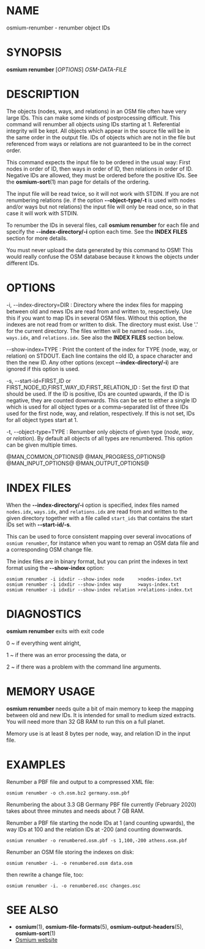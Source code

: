 
# NAME

osmium-renumber - renumber object IDs


# SYNOPSIS

**osmium renumber** \[*OPTIONS*\] *OSM-DATA-FILE*


# DESCRIPTION

The objects (nodes, ways, and relations) in an OSM file often have very large
IDs. This can make some kinds of postprocessing difficult. This command will
renumber all objects using IDs starting at 1. Referential integrity will be
kept. All objects which appear in the source file will be in the same order
in the output file. IDs of objects which are not in the file but referenced
from ways or relations are not guaranteed to be in the correct order.

This command expects the input file to be ordered in the usual way: First
nodes in order of ID, then ways in order of ID, then relations in order of ID.
Negative IDs are allowed, they must be ordered before the positive IDs. See
the **osmium-sort**(1) man page for details of the ordering.

The input file will be read twice, so it will not work with STDIN. If you
are not renumbering relations (ie. if the option **\--object-type/-t** is used
with nodes and/or ways but not relations) the input file will only be read
once, so in that case it will work with STDIN.

To renumber the IDs in several files, call **osmium renumber** for each file
and specify the **\--index-directory/-i** option each time. See the
**INDEX FILES** section for more details.

You must never upload the data generated by this command to OSM! This would
really confuse the OSM database because it knows the objects under different
IDs.


# OPTIONS

-i, \--index-directory=DIR
:   Directory where the index files for mapping between old and news IDs are
    read from and written to, respectively. Use this if you want to map IDs
    in several OSM files. Without this option, the indexes are not read from
    or written to disk. The directory must exist. Use '.' for the current
    directory. The files written will be named `nodes.idx`, `ways.idx`, and
    `relations.idx`. See also the **INDEX FILES** section below.

\--show-index=TYPE
:   Print the content of the index for TYPE (node, way, or relation) on
    STDOUT. Each line contains the old ID, a space character and then the
    new ID. Any other options (except **\--index-directory/-i**) are ignored
    if this option is used.

-s, \--start-id=FIRST_ID or FIRST_NODE_ID,FIRST_WAY_ID,FIRST_RELATION_ID
:   Set the first ID that should be used. If the ID is positive, IDs are
    counted upwards, if the ID is negative, they are counted downwards.
    This can be set to either a single ID which is used for all object types
    or a comma-separated list of three IDs used for the first node, way, and
    relation, respectively. If this is not set, IDs for all object types
    start at 1.

-t, \--object-type=TYPE
:   Renumber only objects of given type (*node*, *way*, or *relation*). By
    default all objects of all types are renumbered. This option can be given
    multiple times.

@MAN_COMMON_OPTIONS@
@MAN_PROGRESS_OPTIONS@
@MAN_INPUT_OPTIONS@
@MAN_OUTPUT_OPTIONS@


# INDEX FILES

When the **\--index-directory/-i** option is specified, index files named
`nodes.idx`, `ways.idx`, and `relations.idx` are read from and written to the
given directory together with a file called `start_ids` that contains the start
IDs set with **\--start-id/-s**.

This can be used to force consistent mapping over several invocations of
`osmium renumber`, for instance when you want to remap an OSM data file and a
corresponding OSM change file.

The index files are in binary format, but you can print the indexes in text
format using the **\--show-index** option:

    osmium renumber -i idxdir --show-index node     >nodes-index.txt
    osmium renumber -i idxdir --show-index way      >ways-index.txt
    osmium renumber -i idxdir --show-index relation >relations-index.txt


# DIAGNOSTICS

**osmium renumber** exits with exit code

0
  ~ if everything went alright,

1
  ~ if there was an error processing the data, or

2
  ~ if there was a problem with the command line arguments.


# MEMORY USAGE

**osmium renumber** needs quite a bit of main memory to keep the mapping
between old and new IDs. It is intended for small to medium sized extracts.
You will need more than 32 GB RAM to run this on a full planet.

Memory use is at least 8 bytes per node, way, and relation ID in the input
file.


# EXAMPLES

Renumber a PBF file and output to a compressed XML file:

    osmium renumber -o ch.osm.bz2 germany.osm.pbf

Renumbering the about 3.3 GB Germany PBF file currently (February 2020) takes
about three minutes and needs about 7 GB RAM.

Renumber a PBF file starting the node IDs at 1 (and counting upwards), the
way IDs at 100 and the relation IDs at -200 (and counting downwards.

    osmium renumber -o renumbered.osm.pbf -s 1,100,-200 athens.osm.pbf

Renumber an OSM file storing the indexes on disk:

    osmium renumber -i. -o renumbered.osm data.osm

then rewrite a change file, too:

    osmium renumber -i. -o renumbered.osc changes.osc


# SEE ALSO

* **osmium**(1), **osmium-file-formats**(5), **osmium-output-headers**(5), **osmium-sort**(1)
* [Osmium website](https://osmcode.org/osmium-tool/)


